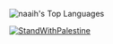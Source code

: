 ![naaih's Top Languages](https://github-readme-stats.vercel.app/api/top-langs/?username=naaih&theme=dark&show_icons=true&hide_border=true&layout=compact)

[![StandWithPalestine](https://github.com/Safouene1/support-palestine-banner/blob/master/StandWithPalestine.svg)](https://github.com/Safouene1/support-palestine-banner)
